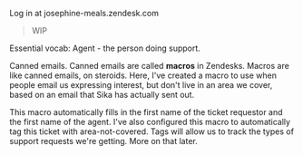 Log in at josephine-meals.zendesk.com

>WIP

Essential vocab:
Agent - the person doing support.

Canned emails.
Canned emails are called **macros** in Zendesks. Macros are like canned emails, on steroids.
Here, I've created a macro to use when people email us expressing interest, but don't live in an area we cover, based on an email that Sika has actually sent out.

This macro automatically fills in the first name of the ticket requestor and the first name of the agent.
I've also configured this macro to automatically tag this ticket with area-not-covered. Tags will allow us to track the types of support requests we're getting. More on that later.

